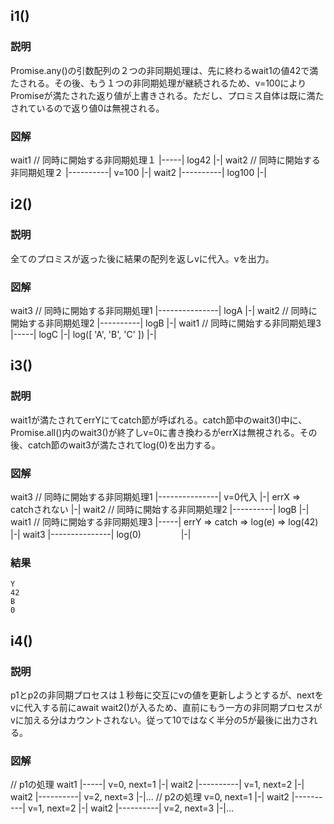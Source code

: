 ## i1()
### 説明
Promise.any()の引数配列の２つの非同期処理は、先に終わるwait1の値42で満たされる。その後、もう１つの非同期処理が継続されるため、v=100によりPromiseが満たされた返り値が上書きされる。ただし、プロミス自体は既に満たされているので返り値0は無視される。
### 図解
wait1   // 同時に開始する非同期処理１
|-----|
      log42
      |-|
wait2   // 同時に開始する非同期処理２
|----------|
           v=100
           |-|
wait2
|----------|
           log100
           |-|

## i2()
### 説明
全てのプロミスが返った後に結果の配列を返しvに代入。vを出力。
### 図解
wait3   // 同時に開始する非同期処理1
|---------------|
                logA
                |-|
wait2   // 同時に開始する非同期処理2
|----------|
           logB
           |-|
wait1   // 同時に開始する非同期処理3
|-----|
      logC
      |-|
                  log([ 'A', 'B', 'C' ])
                  |-|

## i3()
### 説明
wait1が満たされてerrYにてcatch節が呼ばれる。catch節中のwait3()中に、Promise.all()内のwait3()が終了しv=0に書き換わるがerrXは無視される。その後、catch節のwait3が満たされてlog(0)を出力する。

### 図解
wait3   // 同時に開始する非同期処理1
|---------------|
                v=0代入
                |-|
                  errX => catchされない
                  |-|
wait2   // 同時に開始する非同期処理2
|----------|
           logB
           |-|
wait1   // 同時に開始する非同期処理3
|-----|
      errY => catch => log(e) => log(42)
      |-|
        wait3
        |---------------|
                        log(0)
                　　　　 |-|

### 結果
```
Y
42
B
0
```

## i4()
### 説明
p1とp2の非同期プロセスは１秒毎に交互にvの値を更新しようとするが、nextをvに代入する前にawait wait2()が入るため、直前にもう一方の非同期プロセスがvに加える分はカウントされない。従って10ではなく半分の5が最後に出力される。

### 図解
// p1の処理
wait1
|-----|
      v=0, next=1
      |-|
        wait2
        |----------|
                   v=1, next=2
                   |-|
                     wait2
                     |----------|
                                 v=2, next=3
                                 |-|...
// p2の処理
v=0, next=1
|-|
  wait2
  |----------|
             v=1, next=2
             |-|
               wait2
               |----------|
                          v=2, next=3
                          |-|...